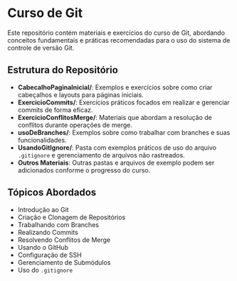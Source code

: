 # Curso de Git

Este repositório contém materiais e exercícios do curso de Git, abordando conceitos fundamentais e práticas recomendadas para o uso do sistema de controle de versão Git.

## Estrutura do Repositório

- **CabecalhoPaginaInicial/**: Exemplos e exercícios sobre como criar cabeçalhos e layouts para páginas iniciais.
- **ExercicioCommits/**: Exercícios práticos focados em realizar e gerenciar commits de forma eficaz.
- **ExercicioConflitosMerge/**: Materiais que abordam a resolução de conflitos durante operações de merge.
- **usoDeBranches/**: Exemplos sobre como trabalhar com branches e suas funcionalidades.
- **UsandoGitIgnore/**: Pasta com exemplos práticos de uso do arquivo `.gitignore` e gerenciamento de arquivos não rastreados.
- **Outros Materiais**: Outras pastas e arquivos de exemplo podem ser adicionados conforme o progresso do curso.

## Tópicos Abordados

- Introdução ao Git
- Criação e Clonagem de Repositórios
- Trabalhando com Branches
- Realizando Commits
- Resolvendo Conflitos de Merge
- Usando o GitHub
- Configuração de SSH
- Gerenciamento de Submódulos
- Uso do `.gitignore`